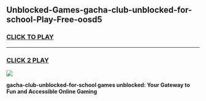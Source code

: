 
## Unblocked-Games-gacha-club-unblocked-for-school-Play-Free-oosd5
<h3>
<a href="https://premium76.site?title=gacha-club-unblocked-for-school&ref=20M">CLICK TO PLAY</a></h3>
<hr>

<h3>
<a href="https://premium76.site?title=gacha-club-unblocked-for-school&ref=20M">CLICK 2 PLAY</a>
  
</h3>

<a href="https://premium76.site?title=gacha-club-unblocked-for-school&ref=19M"><img src="https://clearcache.store/games.png"></a>


**gacha-club-unblocked-for-school games unblocked: Your Gateway to Fun and Accessible Online Gaming**
